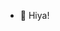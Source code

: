 - 👋 Hiya! 

  

<!---
ToyTeX/ToyTeX is a ✨ special ✨ repository because its `README.md` (this file) appears on your GitHub profile.

--->
